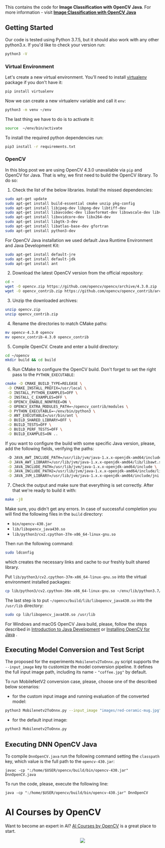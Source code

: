 This contains the code for **Image Classification with OpenCV Java**. For more information - visit [**Image
Classification with OpenCV Java**](https://www.learnopencv.com/image-classification-with-opencv-java/)

## Getting Started

Our code is tested using Python 3.7.5, but it should also work with any other python3.x. If you'd like to check your
version run:

```bash
python3 -V
```

### Virtual Environment

Let's create a new virtual environment. You'll need to install [virtualenv](https://pypi.org/project/virtualenv/)
package if you don't have it:

```bash
pip install virtualenv
```

Now we can create a new virtualenv variable and call it `env`:

```bash
python3 -m venv ~/env
```

The last thing we have to do is to activate it:

```bash
source  ~/env/bin/activate
```

To install the required python dependencies run:

```bash
pip3 install -r requirements.txt
```

### OpenCV

In this blog post we are using OpenCV 4.3.0 unavailable via `pip` and OpenCV for Java. That is why, we first need to
build the
OpenCV library. To do so:

1. Check the list of the below libraries. Install the missed dependencies:

```bash
sudo apt-get update
sudo apt-get install build-essential cmake unzip pkg-config
sudo apt-get install libjpeg-dev libpng-dev libtiff-dev
sudo apt-get install libavcodec-dev libavformat-dev libswscale-dev libv4l-dev
sudo apt-get install libxvidcore-dev libx264-dev
sudo apt-get install libgtk-3-dev
sudo apt-get install libatlas-base-dev gfortran
sudo apt-get install python3-dev
```

For OpenCV Java installation we used default Java Runtime Environment and Java Development Kit:

```bash
sudo apt-get install default-jre
sudo apt-get install default-jdk
sudo apt-get install ant
```

2. Download the latest OpenCV version from the official repository:

```bash
cd ~
wget -O opencv.zip https://github.com/opencv/opencv/archive/4.3.0.zip
wget -O opencv_contrib.zip https://github.com/opencv/opencv_contrib/archive/4.3.0.zip
```

3. Unzip the downloaded archives:

```bash
unzip opencv.zip
unzip opencv_contrib.zip
```

4. Rename the directories to match CMake paths:

```bash
mv opencv-4.3.0 opencv
mv opencv_contrib-4.3.0 opencv_contrib
```

5. Compile OpenCV. Create and enter a build directory:

```bash
cd ~/opencv
mkdir build && cd build
```

6. Run CMake to configure the OpenCV build. Don't forget to set the right pass to the ``PYTHON_EXECUTABLE``:

```bash
cmake -D CMAKE_BUILD_TYPE=RELEASE \
 -D CMAKE_INSTALL_PREFIX=/usr/local \
 -D INSTALL_PYTHON_EXAMPLES=OFF \
 -D INSTALL_C_EXAMPLES=OFF \
 -D OPENCV_ENABLE_NONFREE=ON \
 -D OPENCV_EXTRA_MODULES_PATH=~/opencv_contrib/modules \
 -D PYTHON_EXECUTABLE=~/env/bin/python3 \
 -D ANT_EXECUTABLE=/usr/bin/ant \
 -D BUILD_SHARED_LIBRARY=OFF \
 -D BUILD_TESTS=OFF \
 -D BUILD_PERF_TESTS=OFF \
 -D BUILD_EXAMPLES=ON ..
```

If you want to configure the build with some specific Java version, please, add the following fields, verifying the
paths:

```bash
 -D JAVA_AWT_INCLUDE_PATH=/usr/lib/jvm/java-1.x.x-openjdk-amd64/include \
 -D JAVA_AWT_LIBRARY=/usr/lib/jvm/java-1.x.x-openjdk-amd64/lib/libawt.so \
 -D JAVA_INCLUDE_PATH=/usr/lib/jvm/java-1.x.x-openjdk-amd64/include \
 -D JAVA_INCLUDE_PATH2=/usr/lib/jvm/java-1.x.x-openjdk-amd64/include/linux \
 -D JAVA_JVM_LIBRARY=/usr/lib/jvm/java-1.x.x-openjdk-amd64/include/jni.h \
```

7. Check the output and make sure that everything is set correctly. After that we're ready to build it with:

```bash
make -j8
```

Make sure, you didn't get any errors. In case of successful completion you will find the following files in
the ``build`` directory:

* ``bin/opencv-430.jar``
* ``lib/libopencv_java430.so``
* ``lib/python3/cv2.cpython-37m-x86_64-linux-gnu.so``

Then run the following command:

```bash
sudo ldconfig
```

which creates the necessary links and cache to our freshly built shared library.

Put ``lib/python3/cv2.cpython-37m-x86_64-linux-gnu.so`` into the virtual environment installed packages:

```bash
cp lib/python3/cv2.cpython-36m-x86_64-linux-gnu.so ~/env/lib/python3.7/site-packages/cv2.so
```

The last step is to put ``~/opencv/build/lib/libopencv_java430.so`` into the ``/usr/lib`` directory:

```bash
sudo cp lib/libopencv_java430.so /usr/lib
```

For Windows and macOS OpenCV Java build, please, follow the steps described
in [Introduction to Java Development](https://docs.opencv.org/master/d9/d52/tutorial_java_dev_intro.html)
or [Installing OpenCV for Java](https://opencv-java-tutorials.readthedocs.io/en/latest/01-installing-opencv-for-java.html)
.

## Executing Model Conversion and Test Script

The proposed for the experiments ``Mobilenetv2ToOnnx.py`` script supports the ``--input_image`` key to customize the
model conversion pipeline. It defines the full input image path, including its name - ``"coffee.jpg"`` by default.

To run MobileNetV2 conversion case, please, choose one of the described below scenarios:

* for the custom input image and running evaluation of the converted model:

```bash
python3 Mobilenetv2ToOnnx.py --input_image "images/red-ceramic-mug.jpg"
```

* for the default input image:

```bash
python3 Mobilenetv2ToOnnx.py
```

## Executing DNN OpenCV Java

To compile ``DnnOpenCV.java`` run the following command setting the ``classpath`` key, which value is the full path to
the ``opencv-430.jar``:

``
javac -cp ":/home/$USER/opencv/build/bin/opencv-430.jar" DnnOpenCV.java
``

To run the code, please, execute the following line:

``
java -cp ":/home/$USER/opencv/build/bin/opencv-430.jar" DnnOpenCV
``

# AI Courses by OpenCV

Want to become an expert in AI? [AI Courses by OpenCV](https://opencv.org/courses/) is a great place to start.

<a href="https://opencv.org/courses/">
<p align="center">
<img src="https://www.learnopencv.com/wp-content/uploads/2020/04/AI-Courses-By-OpenCV-Github.png">
</p>
</a>
